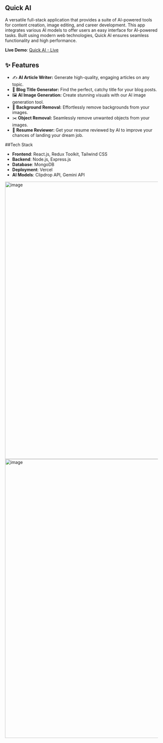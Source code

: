 ## Quick AI

A versatile full-stack application that provides a suite of AI-powered tools for content creation, image editing, and career development. This app integrates various AI models to offer users an easy interface for AI-powered tasks. Built using modern web technologies, Quick AI ensures seamless functionality and high performance.

**Live Demo**: [Quick AI - Live](https://quick-ai-full-stack-lkmq.vercel.app/)

## ✨ Features

- ✍️ **AI Article Writer:** Generate high-quality, engaging articles on any topic.
- 📝 **Blog Title Generator:** Find the perfect, catchy title for your blog posts.
- 🖼️ **AI Image Generation:** Create stunning visuals with our AI image generation tool.
- 🎨 **Background Removal:** Effortlessly remove backgrounds from your images.
- ✂️ **Object Removal:** Seamlessly remove unwanted objects from your images.
- 📄 **Resume Reviewer:** Get your resume reviewed by AI to improve your chances of landing your dream job.

 ##Tech Stack

- **Frontend**: React.js, Redux Toolkit, Tailwind CSS
- **Backend**: Node.js, Express.js
- **Database**: MongoDB
- **Deployment**: Vercel 
- **AI Models**: Clipdrop API, Gemini API

<img width="1900" height="911" alt="image" src="https://github.com/user-attachments/assets/851438eb-4e09-4457-9aae-2b8c80284dd7" />

<img width="1907" height="916" alt="image" src="https://github.com/user-attachments/assets/83f7835b-769b-48ff-bc61-c9b3528d5d65" />

